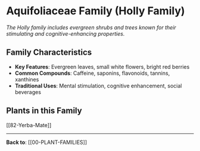 # Aquifoliaceae Family (Holly Family)

*The Holly family includes evergreen shrubs and trees known for their stimulating and cognitive-enhancing properties.*

## Family Characteristics
- **Key Features**: Evergreen leaves, small white flowers, bright red berries
- **Common Compounds**: Caffeine, saponins, flavonoids, tannins, xanthines
- **Traditional Uses**: Mental stimulation, cognitive enhancement, social beverages

## Plants in this Family

[[82-Yerba-Mate]]

---

**Back to**: [[00-PLANT-FAMILIES]]